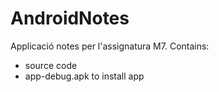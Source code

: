 # AndroidNotes
Applicació notes per l'assignatura M7. 
Contains:
  - source code
  - app-debug.apk to install app
